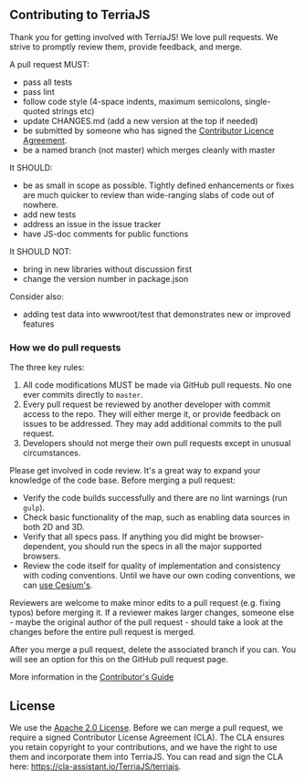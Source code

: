 ## Contributing to TerriaJS

Thank you for getting involved with TerriaJS! We love pull requests.  We strive to promptly review them, provide feedback, and merge.  

A pull request MUST:

- pass all tests
- pass lint
- follow code style (4-space indents, maximum semicolons, single-quoted strings etc)
- update CHANGES.md (add a new version at the top if needed)
- be submitted by someone who has signed the [Contributor Licence Agreement](https://cla-assistant.io/TerriaJS/terriajs).
- be a named branch (not master) which merges cleanly with master

It SHOULD:

- be as small in scope as possible. Tightly defined enhancements or fixes are much quicker to review than wide-ranging slabs of code out of nowhere.
- add new tests
- address an issue in the issue tracker
- have JS-doc comments for public functions 

It SHOULD NOT:

- bring in new libraries without discussion first
- change the version number in package.json

Consider also:

- adding test data into wwwroot/test that demonstrates new or improved features

### How we do pull requests

The three key rules:

1. All code modifications MUST be made via GitHub pull requests.  No one ever commits directly to `master`. 
2. Every pull request  be reviewed by another developer with commit access to the repo. They will either merge it, or provide feedback on issues to be addressed. They may add additional commits to the pull request.
3. Developers should not merge their own pull requests except in unusual circumstances.

Please get involved in code review. It's a great way to expand your knowledge of the code base. Before merging a pull request:
* Verify the code builds successfully and there are no lint warnings (run `gulp`).
* Check basic functionality of the map, such as enabling data sources in both 2D and 3D.
* Verify that all specs pass.  If anything you did might be browser-dependent, you should run the specs in all the major supported browsers.
* Review the code itself for quality of implementation and consistency with coding conventions.  Until we have our own coding conventions, we can [use Cesium's](https://github.com/AnalyticalGraphicsInc/cesium/wiki/JavaScript-Coding-Conventions).

Reviewers are welcome to make minor edits to a pull request (e.g. fixing typos) before merging it.  If a reviewer makes larger changes, someone else - maybe the original author of the pull request - should take a look at the changes before the entire pull request is merged.

After you merge a pull request, delete the associated branch if you can.  You will see an option for this on the GitHub pull request page.

More information in the [Contributor's Guide](https://terria.io/Documentation/guide/contributing/)

## License

We use the [Apache 2.0 License](LICENSE.md).  Before we can merge a pull request, we require a signed Contributor License Agreement (CLA).  The CLA ensures you retain copyright to your contributions, and we have the right to use them and incorporate them into TerriaJS.  You can read and sign the CLA here: https://cla-assistant.io/TerriaJS/terriajs.
